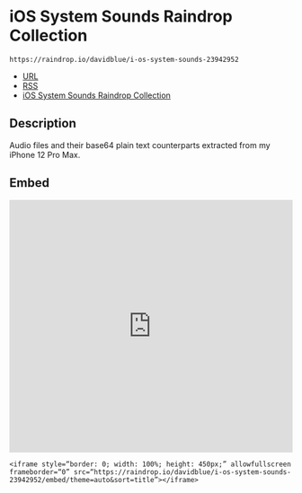 # iOS System Sounds Raindrop Collection
`https://raindrop.io/davidblue/i-os-system-sounds-23942952`
- [URL](https://raindrop.io/davidblue/i-os-system-sounds-23942952)
- [RSS](https://raindrop.io/collection/23942952/feed)
- [iOS System Sounds Raindrop Collection](https://davidblue.wtf/drafts/72105F57-ADE2-44C0-A7F1-5C83F324E6CE.html)

## Description

Audio files and their base64 plain text counterparts extracted from my iPhone 12 Pro Max.

## Embed

<iframe style="border: 0; width: 100%; height: 450px;" allowfullscreen frameborder="0" src="https://raindrop.io/davidblue/i-os-system-sounds-23942952/embed/theme=auto&sort=title"></iframe>

```
<iframe style=“border: 0; width: 100%; height: 450px;” allowfullscreen frameborder=“0” src=“https://raindrop.io/davidblue/i-os-system-sounds-23942952/embed/theme=auto&sort=title”></iframe>
```

##